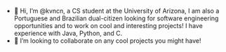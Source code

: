 - 👋 Hi, I’m @kvncn, a CS student at the University of Arizona, I am also a Portuguese and Brazilian dual-citizen looking 
     for software engineering opportunities and to work on cool and interesting projects! I have experience with Java, Python, and C.
- 💞️ I’m looking to collaborate on any cool projects you might have!

<!---
kvncn/kvncn is a ✨ special ✨ repository because its `README.md` (this file) appears on your GitHub profile.
You can click the Preview link to take a look at your changes.
--->
